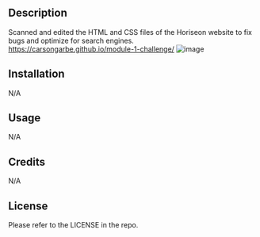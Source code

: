 ## Description

Scanned and edited the HTML and CSS files of the Horiseon website to fix bugs and optimize for search engines.
https://carsongarbe.github.io/module-1-challenge/
![image](https://user-images.githubusercontent.com/115752437/197418924-36b20a15-b437-4468-946b-578e1ac7a282.png)

## Installation

N/A

## Usage

N/A

## Credits

N/A

## License

Please refer to the LICENSE in the repo.


